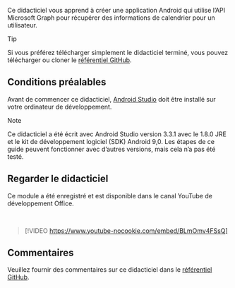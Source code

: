 <!-- markdownlint-disable MD002 MD041 -->

Ce didacticiel vous apprend à créer une application Android qui utilise l’API Microsoft Graph pour récupérer des informations de calendrier pour un utilisateur.

> [!TIP]
> Si vous préférez télécharger simplement le didacticiel terminé, vous pouvez télécharger ou cloner le [référentiel GitHub](https://github.com/microsoftgraph/msgraph-training-android).

## <a name="prerequisites"></a>Conditions préalables

Avant de commencer ce didacticiel, [Android Studio](https://developer.android.com/studio/) doit être installé sur votre ordinateur de développement.

> [!NOTE]
> Ce didacticiel a été écrit avec Android Studio version 3.3.1 avec le 1.8.0 JRE et le kit de développement logiciel (SDK) Android 9,0. Les étapes de ce guide peuvent fonctionner avec d’autres versions, mais cela n’a pas été testé.

## <a name="watch-the-tutorial"></a>Regarder le didacticiel

Ce module a été enregistré et est disponible dans le canal YouTube de développement Office.

<!-- markdownlint-disable MD033 MD034 -->
<br/>

> [!VIDEO https://www.youtube-nocookie.com/embed/BLmOmv4FSsQ]
<!-- markdownlint-enable MD033 MD034 -->

## <a name="feedback"></a>Commentaires

Veuillez fournir des commentaires sur ce didacticiel dans le [référentiel GitHub](https://github.com/microsoftgraph/msgraph-training-android).
